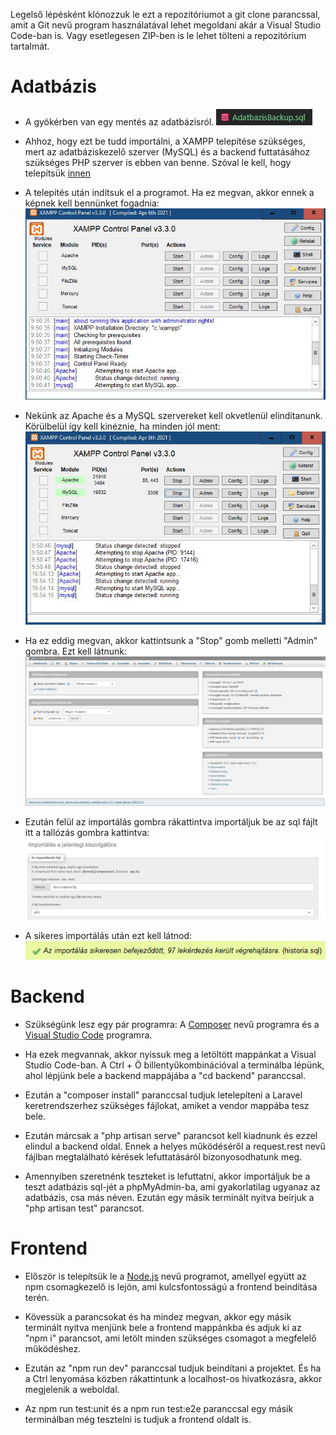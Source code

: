Legelső lépésként klónozzuk le ezt a repozitóriumot a git clone parancssal, amit a Git nevű program használatával lehet megoldani akár a Visual Studio Code-ban is. Vagy esetlegesen ZIP-ben is le lehet tölteni a repozitórium tartalmát.

# Adatbázis
- A gyökérben van egy mentés az adatbázisról.
![A kép](/backend/img/save.jpg)
- Ahhoz, hogy ezt be tudd importálni, a XAMPP telepítése szükséges, mert az adatbáziskezelő szerver (MySQL) és a backend futtatásához szükséges PHP szerver is ebben van benne. Szóval le kell, hogy telepítsük [innen](https://www.apachefriends.org/hu/download.html)

- A telepítés után indítsuk el a programot. Ha ez megvan, akkor ennek a képnek kell bennünket fogadnia: 
![XAMPP_kezdetleges](/backend/img/XAMPP_starter.jpg)
- Nekünk az Apache és a MySQL szervereket kell okvetlenül elindítanunk. Körülbelül így kell kinéznie, ha minden jól ment:
![XAMPP_fut](/backend/img/XAMPP_working.jpg)

- Ha ez eddig megvan, akkor kattintsunk a "Stop" gomb melletti "Admin" gombra. Ezt kell látnunk:
![phpMyAdmin](/backend/img/phpMyAdmin.jpg)

- Ezután felül az importálás gombra rákattintva importáljuk be az sql fájlt itt a tallózás gombra kattintva:
![Database import](/backend/img/db_import.jpg)

- A sikeres importálás után ezt kell látnod:
![Database import sikeres](/backend/img/db_import_successful.jpg)

# Backend

- Szükségünk lesz egy pár programra: A [Composer](https://getcomposer.org/download/) nevű programra és a [Visual Studio Code](https://code.visualstudio.com/) programra.

- Ha ezek megvannak, akkor nyissuk meg a letöltött mappánkat a Visual Studio Code-ban. A Ctrl + Ö billentyűkombinációval a terminálba lépünk, ahol lépjünk bele a backend mappájába a "cd backend" paranccsal.

- Ezután a "composer install" paranccsal tudjuk letelepíteni a Laravel keretrendszerhez szükséges fájlokat, amiket a vendor mappába tesz bele. 

- Ezután márcsak a "php artisan serve" parancsot kell kiadnunk és ezzel elindul a backend oldal. Ennek a helyes működéséről a request.rest nevű fájlban megtalálható kérések lefuttatásáról bizonyosodhatunk meg.

- Amennyiben szeretnénk teszteket is lefuttatni, akkor importáljuk be a teszt adatbázis sql-jét a phpMyAdmin-ba, ami gyakorlatilag ugyanaz az adatbázis, csa más néven. Ezután egy másik terminált nyitva beírjuk a "php artisan test" parancsot.



# Frontend

- Először is telepítsük le a [Node.js](https://nodejs.org/en) nevű programot, amellyel együtt az npm csomagkezelő is lejön, ami kulcsfontosságú a frontend beindítása terén.

- Kövessük a parancsokat és ha mindez megvan, akkor egy másik terminált nyitva menjünk bele a frontend mappánkba és adjuk ki az "npm i" parancsot, ami letölt minden szükséges csomagot a megfelelő működéshez.

- Ezután az "npm run dev" paranccsal tudjuk beindítani a projektet. És ha a Ctrl lenyomása közben rákattintunk a localhost-os hivatkozásra, akkor megjelenik a weboldal.

- Az npm run test:unit és a npm run test:e2e paranccsal egy másik terminálban még tesztelni is tudjuk a frontend oldalt is.